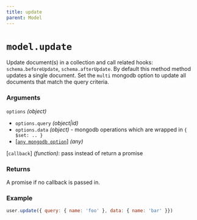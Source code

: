 ```yaml
---
title: update
parent: Model
---
```


# `model.update`

Update document(s) in a collection and call related hooks: `schema.beforeUpdate`,  `schema.afterUpdate`. By default this method method updates a single document. Set the `multi` mongodb option to update all documents that match the query criteria.

### Arguments

`options` *(object)*

- `options.query` *(object\|id)*
- `options.data` *(object)* - mongodb operations which are wrapped in `{ $set: .. }`
- [[`any mongodb option`](http://mongodb.github.io/node-mongodb-native/3.2/api/Collection.html#update)] *(any)*

[`callback`] *(function)*: pass instead of return a promise

### Returns

A promise if no callback is passed in.

### Example

```js
user.update({ query: { name: 'foo' }, data: { name: 'bar' }})
```
